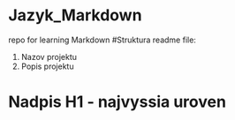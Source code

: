 # Jazyk_Markdown
repo for learning Markdown
#Struktura readme file:
1. Nazov projektu
2. Popis projektu
# Nadpis H1 - najvyssia uroven
